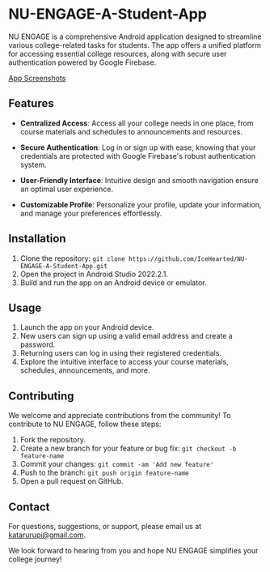 # NU-ENGAGE-A-Student-App

NU ENGAGE is a comprehensive Android application designed to streamline various college-related tasks for students. The app offers a unified platform for accessing essential college resources, along with secure user authentication powered by Google Firebase.

[App Screenshots](https://t.ly/AvnAF)

## Features

- **Centralized Access**: Access all your college needs in one place, from course materials and schedules to announcements and resources.

- **Secure Authentication**: Log in or sign up with ease, knowing that your credentials are protected with Google Firebase's robust authentication system.

- **User-Friendly Interface**: Intuitive design and smooth navigation ensure an optimal user experience.

- **Customizable Profile**: Personalize your profile, update your information, and manage your preferences effortlessly.


## Installation

1. Clone the repository: `git clone https://github.com/IceHearted/NU-ENGAGE-A-Student-App.git` 
2. Open the project in Android Studio 2022.2.1.
3. Build and run the app on an Android device or emulator.

## Usage

1. Launch the app on your Android device.
2. New users can sign up using a valid email address and create a password.
3. Returning users can log in using their registered credentials.
4. Explore the intuitive interface to access your course materials, schedules, announcements, and more.

## Contributing

We welcome and appreciate contributions from the community! To contribute to NU ENGAGE, follow these steps:

1. Fork the repository.
2. Create a new branch for your feature or bug fix: `git checkout -b feature-name`
3. Commit your changes: `git commit -am 'Add new feature'`
4. Push to the branch: `git push origin feature-name`
5. Open a pull request on GitHub.

## Contact

For questions, suggestions, or support, please email us at [katarurupi@gmail.com](mailto:katarurupi@gmail.com).

We look forward to hearing from you and hope NU ENGAGE simplifies your college journey!
